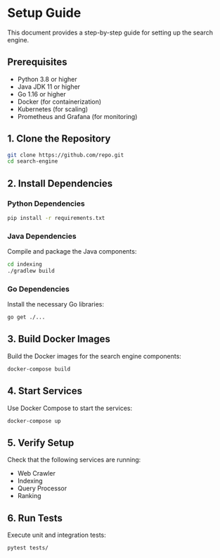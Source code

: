 # Setup Guide

This document provides a step-by-step guide for setting up the search engine.

## Prerequisites

- Python 3.8 or higher
- Java JDK 11 or higher
- Go 1.16 or higher
- Docker (for containerization)
- Kubernetes (for scaling)
- Prometheus and Grafana (for monitoring)

## 1. Clone the Repository

```bash
git clone https://github.com/repo.git
cd search-engine
```

## 2. Install Dependencies

### Python Dependencies

```bash
pip install -r requirements.txt
```

### Java Dependencies

Compile and package the Java components:

```bash
cd indexing
./gradlew build
```

### Go Dependencies

Install the necessary Go libraries:

```bash
go get ./...
```

## 3. Build Docker Images

Build the Docker images for the search engine components:

```bash
docker-compose build
```

## 4. Start Services

Use Docker Compose to start the services:

```bash
docker-compose up
```

## 5. Verify Setup

Check that the following services are running:

- Web Crawler
- Indexing
- Query Processor
- Ranking

## 6. Run Tests

Execute unit and integration tests:

```bash
pytest tests/
```
